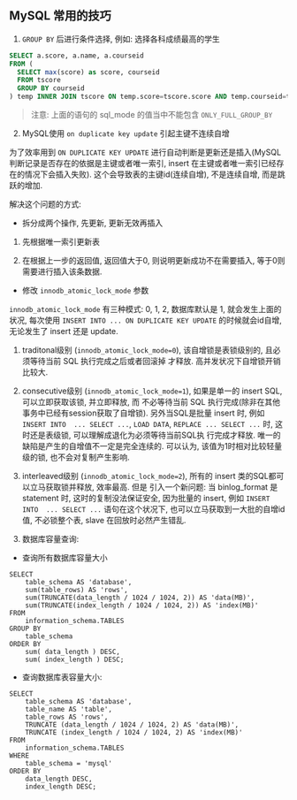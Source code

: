 ## MySQL 常用的技巧

1. `GROUP BY` 后进行条件选择, 例如: 选择各科成绩最高的学生

```sql
SELECT a.score, a.name, a.courseid
FROM (
  SELECT max(score) as score, courseid
  FROM tscore 
  GROUP BY courseid
) temp INNER JOIN tscore ON temp.score=tscore.score AND temp.courseid=tscore.courseid
```

> 注意: 上面的语句的 sql_mode 的值当中不能包含 `ONLY_FULL_GROUP_BY`

2. MySQL使用 `on duplicate key update` 引起主键不连续自增
 
为了效率用到 `ON DUPLICATE KEY UPDATE` 进行自动判断是更新还是插入(MySQL判断记录是否存在的依据是主键或者唯一索引,
insert 在主键或者唯一索引已经存在的情况下会插入失败). 这个会导致表的主键id(连续自增), 不是连续自增, 而是跳跃的增加.

解决这个问题的方式:

- 拆分成两个操作, 先更新, 更新无效再插入

1) 先根据唯一索引更新表

2) 在根据上一步的返回值, 返回值大于0, 则说明更新成功不在需要插入, 等于0则需要进行插入该条数据.

- 修改 `innodb_atomic_lock_mode` 参数

`innodb_atomic_lock_mode` 有三种模式: 0, 1, 2, 数据库默认是 1, 就会发生上面的状况, 每次使用 `INSERT INTO ...
ON DUPLICATE KEY UPDATE` 的时候就会id自增, 无论发生了 insert 还是 update. 

1) traditonal级别 (`innodb_atomic_lock_mode=0`), 该自增锁是表锁级别的, 且必须等待当前 SQL 执行完成之后或者回滚掉
才释放. 高并发状况下自增锁开销比较大. 

2) consecutive级别 (`innodb_atomic_lock_mode=1`), 如果是单一的 insert SQL, 可以立即获取该锁, 并立即释放, 而
不必等待当前 SQL 执行完成(除非在其他事务中已经有session获取了自增锁). 另外当SQL是批量 insert 时, 例如 `INSERT INTO 
... SELECT ...`, `LOAD DATA`, `REPLACE ... SELECT ...` 时, 这时还是表级锁, 可以理解成退化为必须等待当前SQL执
行完成才释放. 唯一的缺陷是产生的自增值不一定是完全连续的. 可以认为, 该值为1时相对比较轻量级的锁, 也不会对复制产生影响.

3) interleaved级别 (`innodb_atomic_lock_mode=2`), 所有的 insert 类的SQL都可以立马获取锁并释放, 效率最高. 但是
引入一个新问题: 当 binlog_format 是 statement 时, 这时的复制没法保证安全, 因为批量的 insert, 例如 `INSERT INTO 
... SELECT ...` 语句在这个状况下, 也可以立马获取到一大批的自增id值, 不必锁整个表, slave 在回放时必然产生错乱.

3. 数据库容量查询:

- 查询所有数据库容量大小

```
SELECT 
    table_schema AS 'database', 
    sum(table_rows) AS 'rows', 
    sum(TRUNCATE(data_length / 1024 / 1024, 2)) AS 'data(MB)', 
    sum(TRUNCATE(index_length / 1024 / 1024, 2)) AS 'index(MB)'  
FROM 
    information_schema.TABLES  
GROUP BY 
    table_schema  
ORDER BY 
    sum( data_length ) DESC, 
    sum( index_length ) DESC; 
```

- 查询数据库表容量大小:

```
SELECT 
    table_schema AS 'database', 
    table_name AS 'table', 
    table_rows AS 'rows', 
    TRUNCATE (data_length / 1024 / 1024, 2) AS 'data(MB)', 
    TRUNCATE (index_length / 1024 / 1024, 2) AS 'index(MB)'  
FROM 
    information_schema.TABLES  
WHERE 
    table_schema = 'mysql'  
ORDER BY 
    data_length DESC, 
    index_length DESC; 
```